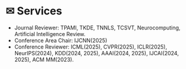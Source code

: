   # ✉ Services

- Journal Reviewer: TPAMI, TKDE, TNNLS, TCSVT, Neurocomputing, Artificial Intelligence Review.
- Conference Area Chair: IJCNN(2025)
- Conference Reviewer: ICML(2025), CVPR(2025), ICLR(2025), NeurIPS(2024), KDD(2024, 2025), AAAI(2024, 2025), IJCAI(2024, 2025), ACM MM(2023).
